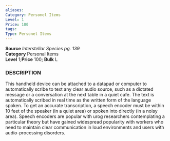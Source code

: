 ```yaml
---
aliases: 
Category: Personel Items
Level: 1
Price: 100
tags: 
Type: Personel Items
---
```


**Source** _Interstellar Species pg. 139_  
**Category** Personal Items  
**Level** 1;**Price** 100; **Bulk** L

### DESCRIPTION

This handheld device can be attached to a datapad or computer to automatically scribe to text any clear audio source, such as a dictated message or a conversation at the next table in a quiet cafe. The text is automatically scribed in real time as the written form of the language spoken. To get an accurate transcription, a speech encoder must be within 10 feet of the speaker (in a quiet area) or spoken into directly (in a noisy area). Speech encoders are popular with urog researchers contemplating a particular theory but have gained widespread popularity with workers who need to maintain clear communication in loud environments and users with audio-processing disorders.
